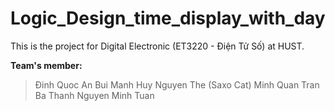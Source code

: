 # Logic_Design_time_display_with_day
This is the project for Digital Electronic (ET3220 - Điện Tử Số) at HUST.

**Team's member:**
>Đinh Quoc An
>Bui Manh Huy
>Nguyen The (Saxo Cat) Minh Quan
>Tran Ba Thanh
>Nguyen Minh Tuan

